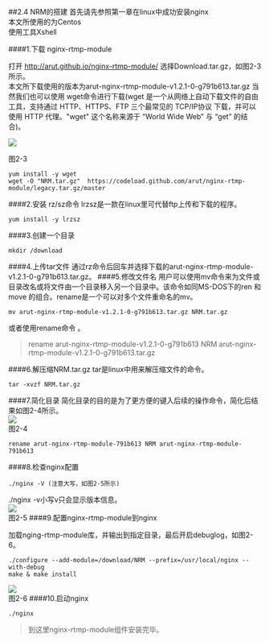 ##2.4 NRM的搭建
首先请先参照第一章在linux中成功安装nginx  
本文所使用的为Centos  
使用工具Xshell  

####1.下载 nginx-rtmp-module

打开 http://arut.github.io/nginx-rtmp-module/ 选择Download.tar.gz，如图2-3所示。  
本文所下载使用的版本为arut-nginx-rtmp-module-v1.2.1-0-g791b613.tar.gz
当然我们也可以使用 wget命令进行下载(wget 是一个从网络上自动下载文件的自由工具，支持通过 HTTP、HTTPS、FTP 三个最常见的 TCP/IP协议 下载，并可以使用 HTTP 代理。"wget" 这个名称来源于 “World Wide Web” 与 “get” 的结合)。


![](/assets/微信截图_20180122115733.png)  
  
图2-3


```
yum install -y wget
wget -O "NRM.tar.gz"  https://codeload.github.com/arut/nginx-rtmp-module/legacy.tar.gz/master 
```
####2.安装 rz/sz命令
lrzsz是一款在linux里可代替ftp上传和下载的程序。

```
yum install -y lrzsz
```
  
####3.创建一个目录

```
mkdir /download
```
####4.上传tar文件
  通过rz命令后回车并选择下载的arut-nginx-rtmp-module-v1.2.1-0-g791b613.tar.gz。
####5.修改文件名
用户可以使用mv命令来为文件或目录改名或将文件由一个目录移入另一个目录中。该命令如同MS-DOS下的ren 和 move 的组合。rename是一个可以对多个文件重命名的mv。
```
mv arut-nginx-rtmp-module-v1.2.1-0-g791b613.tar.gz NRM.tar.gz
```
或者使用rename命令 。
>rename arut-nginx-rtmp-module-v1.2.1-0-g791b613 NRM arut-nginx-rtmp-module-v1.2.1-0-g791b613.tar.gz

####6.解压缩NRM.tar.gz
tar是linux中用来解压缩文件的命令。
```
tar -xvzf NRM.tar.gz
```  
####7.简化目录
简化目录的目的是为了更方便的键入后续的操作命令，简化后结果如图2-4所示。  
![](/assets/微信截图_20180122153322.png)  
图2-4
```
rename arut-nginx-rtmp-module-791b613 NRM arut-nginx-rtmp-module-791b613
```
####8.检查nginx配置 
```
./nginx -V (注意大写，如图2-5所示)
```
./nginx -v小写v只会显示版本信息。  
![](/assets/微信截图_20180122144434.png)  
图2-5
####9.配置nginx-rtmp-module到nginx

加载nging-rtmp-module库，并输出到指定目录，最后开启debuglog，如图2-6。
```
./configure --add-module=/download/NRM --prefix=/usr/local/nginx --with-debug 
make & make install
```
 
![](/assets/微信截图_20180122153054.png)  
图2-6
####10.启动nginx

```
./nginx
```
>到这里nginx-rtmp-module组件安装完毕。
